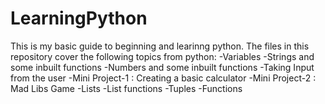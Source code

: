 # LearningPython
This is my basic guide to beginning and learinng python. The files in this repository cover the following topics from python:
-Variables
-Strings and some inbuilt functions
-Numbers and some inbuilt functions
-Taking Input from the user
-Mini Project-1 : Creating a basic calculator
-Mini Project-2 : Mad Libs Game
-Lists
-List functions
-Tuples
-Functions
